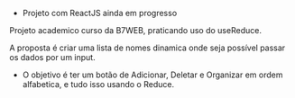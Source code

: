 - Projeto com ReactJS ainda em progresso

Projeto academico curso da B7WEB, praticando uso do useReduce.

A proposta é criar uma lista de nomes dinamica onde seja possível passar os dados por um input.

- O objetivo é ter um botão de Adicionar, Deletar e Organizar em ordem alfabetica, e tudo isso usando o Reduce.
